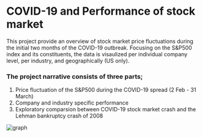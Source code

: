 # COVID-19 and Performance of stock market

This project provide an overview of stock market price fluctuations during the initial two months of the COVID-19 outbreak. Focusing on the S&P500 index and its constituents, the data is visaulized per individual company level, per industry, and geographically (US only).

### The project narrative consists of three parts;
1. Price fluctuation of the S&P500 during the COVID-19 spread (2 Feb - 31 March)
2. Company and industry specific performance 
3. Exploratory comparsion between COVID-19 stock market crash and the Lehman bankruptcy crash of 2008


![graph](/sp500vscompanies.html.JPG)
